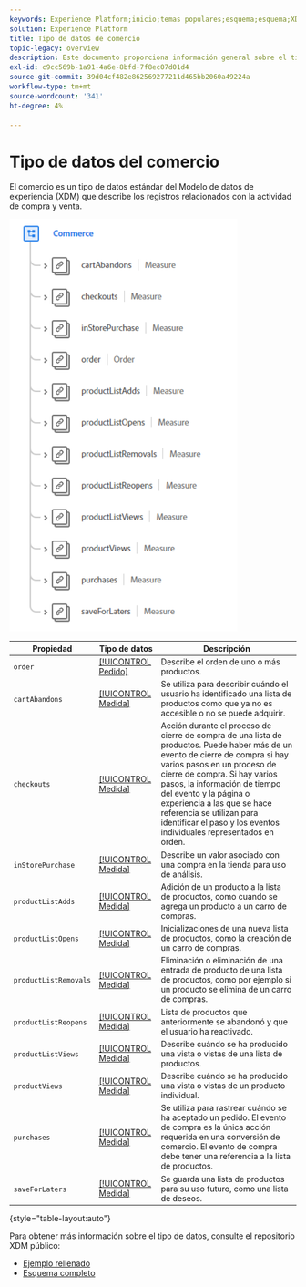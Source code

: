 ```yaml
---
keywords: Experience Platform;inicio;temas populares;esquema;esquema;XDM;campos;esquemas;esquemas;comercio;tipo de datos;tipo de datos;tipo de datos;
solution: Experience Platform
title: Tipo de datos de comercio
topic-legacy: overview
description: Este documento proporciona información general sobre el tipo de datos del Modelo de datos de experiencia comercial (XDM).
exl-id: c9cc569b-1a91-4a6e-8bfd-7f8ec07d01d4
source-git-commit: 39d04cf482e862569277211d465bb2060a49224a
workflow-type: tm+mt
source-wordcount: '341'
ht-degree: 4%

---
```


#  Tipo de datos del comercio

 El comercio es un tipo de datos estándar del Modelo de datos de experiencia (XDM) que describe los registros relacionados con la actividad de compra y venta.

<img src="../images/data-types/commerce.PNG" width="400" /><br />

| Propiedad | Tipo de datos | Descripción |
| --- | --- | --- |
| `order` | [[!UICONTROL Pedido]](./order.md) | Describe el orden de uno o más productos. |
| `cartAbandons` | [[!UICONTROL Medida]](./measure.md) | Se utiliza para describir cuándo el usuario ha identificado una lista de productos como que ya no es accesible o no se puede adquirir. |
| `checkouts` | [[!UICONTROL Medida]](./measure.md) | Acción durante el proceso de cierre de compra de una lista de productos. Puede haber más de un evento de cierre de compra si hay varios pasos en un proceso de cierre de compra. Si hay varios pasos, la información de tiempo del evento y la página o experiencia a las que se hace referencia se utilizan para identificar el paso y los eventos individuales representados en orden. |
| `inStorePurchase` | [[!UICONTROL Medida]](./measure.md) | Describe un valor asociado con una compra en la tienda para uso de análisis. |
| `productListAdds` | [[!UICONTROL Medida]](./measure.md) | Adición de un producto a la lista de productos, como cuando se agrega un producto a un carro de compras. |
| `productListOpens` | [[!UICONTROL Medida]](./measure.md) | Inicializaciones de una nueva lista de productos, como la creación de un carro de compras. |
| `productListRemovals` | [[!UICONTROL Medida]](./measure.md) | Eliminación o eliminación de una entrada de producto de una lista de productos, como por ejemplo si un producto se elimina de un carro de compras. |
| `productListReopens` | [[!UICONTROL Medida]](./measure.md) | Lista de productos que anteriormente se abandonó y que el usuario ha reactivado. |
| `productListViews` | [[!UICONTROL Medida]](./measure.md) | Describe cuándo se ha producido una vista o vistas de una lista de productos. |
| `productViews` | [[!UICONTROL Medida]](./measure.md) | Describe cuándo se ha producido una vista o vistas de un producto individual. |
| `purchases` | [[!UICONTROL Medida]](./measure.md) | Se utiliza para rastrear cuándo se ha aceptado un pedido. El evento de compra es la única acción requerida en una conversión de comercio. El evento de compra debe tener una referencia a la lista de productos. |
| `saveForLaters` | [[!UICONTROL Medida]](./measure.md) | Se guarda una lista de productos para su uso futuro, como una lista de deseos. |

{style=&quot;table-layout:auto&quot;}

Para obtener más información sobre el tipo de datos, consulte el repositorio XDM público:

* [Ejemplo rellenado](https://github.com/adobe/xdm/blob/master/components/datatypes/marketing/commerce.example.1.json)
* [Esquema completo](https://github.com/adobe/xdm/blob/master/components/datatypes/marketing/commerce.schema.json)
